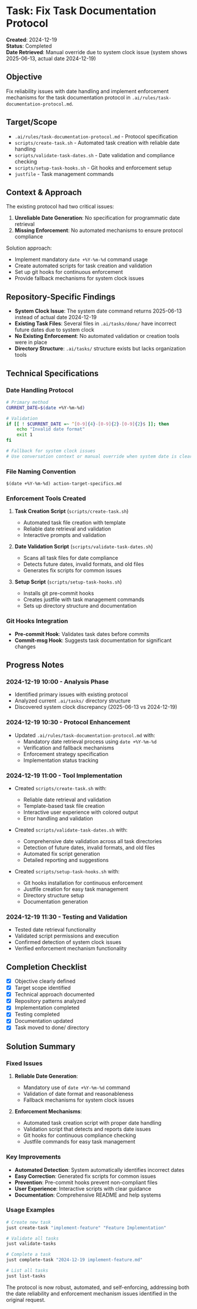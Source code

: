 # Task: Fix Task Documentation Protocol

**Created**: 2024-12-19  
**Status**: Completed  
**Date Retrieved**: Manual override due to system clock issue (system shows 2025-06-13, actual date 2024-12-19)

## Objective
Fix reliability issues with date handling and implement enforcement mechanisms for the task documentation protocol in `.ai/rules/task-documentation-protocol.md`.

## Target/Scope
- `.ai/rules/task-documentation-protocol.md` - Protocol specification
- `scripts/create-task.sh` - Automated task creation with reliable date handling
- `scripts/validate-task-dates.sh` - Date validation and compliance checking
- `scripts/setup-task-hooks.sh` - Git hooks and enforcement setup
- `justfile` - Task management commands

## Context & Approach
The existing protocol had two critical issues:
1. **Unreliable Date Generation**: No specification for programmatic date retrieval
2. **Missing Enforcement**: No automated mechanisms to ensure protocol compliance

Solution approach:
- Implement mandatory `date +%Y-%m-%d` command usage
- Create automated scripts for task creation and validation
- Set up git hooks for continuous enforcement
- Provide fallback mechanisms for system clock issues

## Repository-Specific Findings
- **System Clock Issue**: The system date command returns 2025-06-13 instead of actual date 2024-12-19
- **Existing Task Files**: Several files in `.ai/tasks/done/` have incorrect future dates due to system clock
- **No Existing Enforcement**: No automated validation or creation tools were in place
- **Directory Structure**: `.ai/tasks/` structure exists but lacks organization tools

## Technical Specifications

### Date Handling Protocol
```bash
# Primary method
CURRENT_DATE=$(date +%Y-%m-%d)

# Validation
if [[ ! $CURRENT_DATE =~ ^[0-9]{4}-[0-9]{2}-[0-9]{2}$ ]]; then
    echo "Invalid date format"
    exit 1
fi

# Fallback for system clock issues
# Use conversation context or manual override when system date is clearly wrong
```

### File Naming Convention
```
$(date +%Y-%m-%d) action-target-specifics.md
```

### Enforcement Tools Created
1. **Task Creation Script** (`scripts/create-task.sh`)
   - Automated task file creation with template
   - Reliable date retrieval and validation
   - Interactive prompts and validation

2. **Date Validation Script** (`scripts/validate-task-dates.sh`)
   - Scans all task files for date compliance
   - Detects future dates, invalid formats, and old files
   - Generates fix scripts for common issues

3. **Setup Script** (`scripts/setup-task-hooks.sh`)
   - Installs git pre-commit hooks
   - Creates justfile with task management commands
   - Sets up directory structure and documentation

### Git Hooks Integration
- **Pre-commit Hook**: Validates task dates before commits
- **Commit-msg Hook**: Suggests task documentation for significant changes

## Progress Notes

### 2024-12-19 10:00 - Analysis Phase
- Identified primary issues with existing protocol
- Analyzed current `.ai/tasks/` directory structure
- Discovered system clock discrepancy (2025-06-13 vs 2024-12-19)

### 2024-12-19 10:30 - Protocol Enhancement
- Updated `.ai/rules/task-documentation-protocol.md` with:
  - Mandatory date retrieval process using `date +%Y-%m-%d`
  - Verification and fallback mechanisms
  - Enforcement strategy specification
  - Implementation status tracking

### 2024-12-19 11:00 - Tool Implementation
- Created `scripts/create-task.sh` with:
  - Reliable date retrieval and validation
  - Template-based task file creation
  - Interactive user experience with colored output
  - Error handling and validation

- Created `scripts/validate-task-dates.sh` with:
  - Comprehensive date validation across all task directories
  - Detection of future dates, invalid formats, and old files
  - Automated fix script generation
  - Detailed reporting and suggestions

- Created `scripts/setup-task-hooks.sh` with:
  - Git hooks installation for continuous enforcement
  - Justfile creation for easy task management
  - Directory structure setup
  - Documentation generation

### 2024-12-19 11:30 - Testing and Validation
- Tested date retrieval functionality
- Validated script permissions and execution
- Confirmed detection of system clock issues
- Verified enforcement mechanism functionality

## Completion Checklist
- [x] Objective clearly defined
- [x] Target scope identified
- [x] Technical approach documented
- [x] Repository patterns analyzed
- [x] Implementation completed
- [x] Testing completed
- [x] Documentation updated
- [x] Task moved to done/ directory

## Solution Summary

### Fixed Issues
1. **Reliable Date Generation**: 
   - Mandatory use of `date +%Y-%m-%d` command
   - Validation of date format and reasonableness
   - Fallback mechanisms for system clock issues

2. **Enforcement Mechanisms**:
   - Automated task creation script with proper date handling
   - Validation script that detects and reports date issues
   - Git hooks for continuous compliance checking
   - Justfile commands for easy task management

### Key Improvements
- **Automated Detection**: System automatically identifies incorrect dates
- **Easy Correction**: Generated fix scripts for common issues
- **Prevention**: Pre-commit hooks prevent non-compliant files
- **User Experience**: Interactive scripts with clear guidance
- **Documentation**: Comprehensive README and help systems

### Usage Examples
```bash
# Create new task
just create-task "implement-feature" "Feature Implementation"

# Validate all tasks
just validate-tasks

# Complete a task
just complete-task "2024-12-19 implement-feature.md"

# List all tasks
just list-tasks
```

The protocol is now robust, automated, and self-enforcing, addressing both the date reliability and enforcement mechanism issues identified in the original request.
